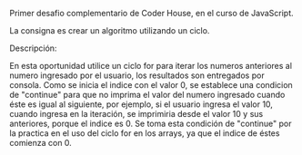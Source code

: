Primer desafio complementario de Coder House, en el curso de JavaScript.

La consigna es crear un algoritmo utilizando un ciclo.

Descripción: 

En esta oportunidad utilice un ciclo for para iterar los numeros anteriores al numero ingresado por el usuario, los resultados son entregados por consola. Como se inicia el indice con el valor 0, se establece una condicion de "continue" para que no imprima el valor del numero ingresado cuando éste es igual al siguiente, por ejemplo, si el usuario ingresa el valor 10, cuando ingresa en la iteración, se imprimiria desde el valor 10 y sus anteriores, porque el indice es 0. Se toma esta condición de "continue" por la practica en el uso del ciclo for en los arrays, ya que el indice de éstes comienza con 0.
